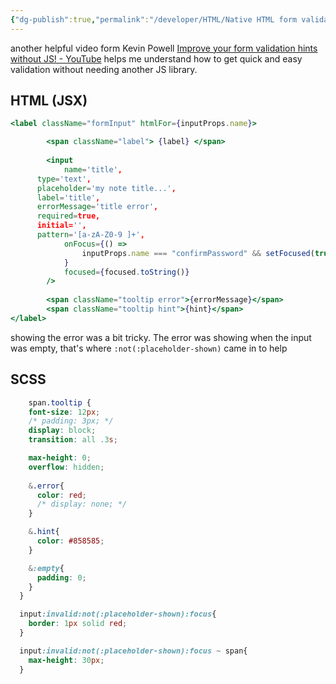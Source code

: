 ```yaml
---
{"dg-publish":true,"permalink":"/developer/HTML/Native HTML form validation/","dgPassFrontmatter":true}
---
```


another helpful video form Kevin Powell [Improve your form validation hints without JS! - YouTube](https://www.youtube.com/watch?v=s2ThIxm7FyA) helps me understand how to get quick and easy validation without needing another JS library.

## HTML (JSX)
```jsx
<label className="formInput" htmlFor={inputProps.name}>

		<span className="label"> {label} </span>
		
		<input
			name='title',
      type='text',
      placeholder='my note title...', 
      label='title',
      errorMessage='title error',
      required=true,
      initial='',
      pattern='[a-zA-Z0-9 ]+',
			onFocus={() =>
				inputProps.name === "confirmPassword" && setFocused(true)
			}
			focused={focused.toString()}
		/>
		
		<span className="tooltip error">{errorMessage}</span>
		<span className="tooltip hint">{hint}</span>
</label>
```

showing the error was a bit tricky. The error was showing when the input was empty, that's where `:not(:placeholder-shown)` came in to help

## SCSS
```scss
	span.tooltip {
    font-size: 12px;
    /* padding: 3px; */
    display: block;
    transition: all .3s;

    max-height: 0;
    overflow: hidden;
    
    &.error{
      color: red;
      /* display: none; */
    }

    &.hint{
      color: #858585;
    }

    &:empty{
      padding: 0;
    }
  }

  input:invalid:not(:placeholder-shown):focus{
    border: 1px solid red;
  }

  input:invalid:not(:placeholder-shown):focus ~ span{
    max-height: 30px;
  }
```